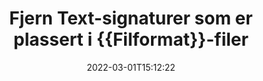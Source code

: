 ---
############################# Static ############################
layout: "auto-gen-signature"
date: 2022-03-01T15:12:22
draft: false
operation: Delete
signaturetype: Text
fileformat: Dotx
productName: .NET
lang: no
productCode: net
otherformats: pdf doc docx docm dot dotm dotx odt ott rtf xls xlsx xlsm xlsb csv ods ots xltx xltm ppt pptx pps ppsx odp otp potx potm pptm ppsm
breadcrumb: Put Text signature on Dotx for C#

############################# Head ############################
head_title: "Slett Text-signaturer fra Dotx-filer via C#"
head_description: "Sletting av spesifikke Text-signaturer fra signerte Dotx-dokumenter kan enkelt utføres med kort .NET-kode."

############################# Header ############################
title: "Fjern Text-signaturer som er plassert i {{Filformat}}-filer"
description: "Slett forskjellige Text-signaturer fra {{Filformat}}-dokumenter. Fjerning av Text-signaturer krever enkel C#-kode."
bg_image: "https://cms.admin.containerize.com/templates/aspose/App_Themes/V3/images/bg/header1.png"
bg_overlay: false
button:
    enable: true

############################# SubMenu ############################
submenu:
    enable: true

    left:
        img_alt: "GroupDocs.Signature for .NET"
        image: "https://cms.admin.containerize.com/templates/groupdocs/images/product-logos/90x90-noborder/groupdocs-signature-net.png"
        product: "GroupDocs.Signature"
        platform: ".NET"



############################# About ############################
about:
    enable: true
    title: "Få informasjon om GroupDocs.Signature for .NET API-funksjoner"
    content: |
        [GroupDocs.Signature for .NET](https://products.groupdocs.com/signature/net/) API gir mange måter å behandle dokumentene dine på ved hjelp av elektroniske signaturer. Digitale signaturer som tekster, bilder, digitale sertifikater, strekkoder, QR-koder, frimerker eller metadata er tilgjengelig. Kunder har mulighet til å legge til, slette, oppdatere, verifisere eller søke i digitale signaturer på PDF-er, MS Word-dokumenter, MS Excel-arbeidsbøker, MS PowerPoint-presentasjoner, Adobe Photoshop-filer og ulike bildeformater. Et stort antall nyttige funksjoner og innstillinger er gitt.
    

############################# Steps ############################
steps:
    enable: true
    title_left: "Slik fjerner du Text-signaturer fra {{Filformat}}-dokumentet"
    content_left: |
        [GroupDocs.Signature for .NET](https://products.groupdocs.com/signature/net/) gir nyttig funksjon for å tømme {{Filformat}} dokumenter for Text signaturer med noen få linjer med kode.
        
        * For det første, instansierer Signatur-objektets bane til dokumentet som en konstruktørparameter.
        * Deretter oppretter du et passende signaturobjekt og setter opp dets unike identifikator.
        * Deretter påkaller du Slett-metoden som sender signaturobjekt som må slettes.
        * Til slutt resultat av prosessdrift.

    title_right: "Systemkrav"
    content_right: |
        GroupDocs.Signature for .NET støttes på alle større plattformer og operativsystemer. Før du utfører koden nedenfor, sørg for at du har følgende forutsetninger installert på systemet ditt.

        * Operativsystemer: Microsoft Windows, Linux, MacOS
        * Utviklingsmiljøer: Microsoft Visual Studio, Xamarin, MonoDevelop
        * Frameworks: .NET Framework, .NET Standard, .NET Core, Mono
        * Last ned den nyeste versjonen av GroupDocs.Signature for .NET fra [Nuget](https://www.nuget.org/packages/groupdocs.signature)
         
    code: |
        ```csharp    
                
        // Set up input Dotx file
        string filePath = "input.dotx";

        // Instantiate Signature for input file
        using (GroupDocs.Signature.Signature signature = new GroupDocs.Signature.Signature(filePath))
        {
                // Id of signature which is supposed to be deleted
                // such Id may be obtained as result of search operation
                string id = "ff988ab1-7403-4c8d-8db7-f2a56b9f8530";

                // provide signature features to delete
                // set up particular signature id
                TextSignature signatureToDelete = new TextSignature(id);

                // delete signature
                bool deleteResult = signature.Delete(signatureToDelete);

                // process deletion result
                if (deleteResult)
                {
                    Console.WriteLine("Signature was deleted successfully!");
                }
        }
        ```

############################# Demos ############################
demos:
    enable: true
    title: "Signering med Text signaturer Live Demo"
    content: |
       Legg til ulike elektroniske signaturer i Dotx-filen akkurat nå ved å gå til nettstedet [GroupDocs.Signature App](https://products.groupdocs.app/signature/family).          

############################# More Formats ############################
more_formats:
    enable: true
    title: "Slett Text-signaturene dine med C#"
    content: |
        "Sletting av e-signaturer som ble lagt til ulike dokumentformater. Fjern signaturer raskt uten ekstra kode."
    format: 
       
       
back_to_top:
    enable: true
---